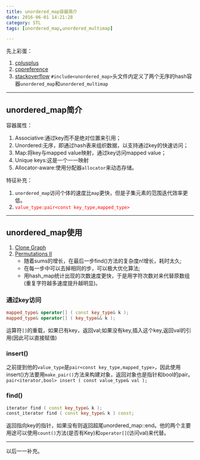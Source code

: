 ```yaml
---
title: unordered_map容器简介
date: 2016-06-01 14:21:28
category: STL
tags: [unordered_map,unordered_multimap]

---
```


先上彩蛋：
1. [cplusplus](http://www.cplusplus.com/)
2. [cppreference](http://en.cppreference.com/w/)
3. [stackoverflow](http://stackoverflow.com/)
`#include<unordered_map>`头文件内定义了两个无序的hash容器`unordered_map`和`unordered_multimap`

---

## unordered_map简介

容器属性：
1. Associative:通过key而不是绝对位置来引用；
2. Unordered:无序，即通过hash表来组织数据，以支持通过key的快速访问；
3. Map:将key与mapped value映射，通过key访问mapped value；
4. Unique keys:这是一个一一映射
5. Allocator-aware:使用分配器`allocator`来动态存储。

特征补充：
1. `unordered_map`访问个体的速度比`map`更快，但是子集元素的范围迭代效率更低。
2. <font color = red>`value_type:pair<const key_type,mapped_type>`</font>

---

## unordered_map使用

1. [Clone Graph][1]
2. [Permutations II](https://github.com/applefishsky009/LeetCode/blob/master/47%20-%20Permutations%20II/47%20-%20Permutations%20II.cpp)
	+ 随着sums的增长，在最后一步find()方法的复杂度n!增长，耗时太久;
	+ 在每一步中可以去掉相同的步，可以极大优化算法;
	+ 用hash_map统计出现的次数速度更快，于是用字符次数对来代替原数组(重复字符越多速度提升越明显)。

[1]:https://github.com/applefishsky009/LeetCode/blob/master/133%20-%20Clone%20Graph/133%20-%20Clone%20Graph(BFS).cpp

### 通过key访问
```C++
mapped_type& operator[] ( const key_type& k );
mapped_type& operator[] ( key_type&& k );
```
运算符`[]`的重载，如果已有key，返回val;如果没有key,插入这个key,返回val的引用(因此可以直接赋值)

### insert()
之前提到他的`value_type`是`pair<const key_type,mapped_type>`，因此使用insert()方法要用`make_pair()`方法来构建对象，返回对象也是指针和bool的pair。
`pair<iterator,bool> insert ( const value_type& val );`

### find()
```C++
iterator find ( const key_type& k );
const_iterator find ( const key_type& k ) const;
```
返回指向key的指针，如果没有则返回超尾unordered_map::end。他的两个主要用途可以使用`count()`方法(是否有Key)和`operator[]`(访问val)来代替。

---

以后一一补充。